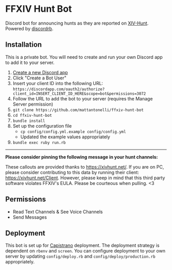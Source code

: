 # FFXIV Hunt Bot

Discord bot for announcing hunts as they are reported on [XIV-Hunt](https://xivhunt.net/). Powered by [discordrb](https://github.com/meew0/discordrb).

## Installation

This is a private bot. You will need to create and run your own Discord app to add it to your server.

1. [Create a new Discord app](https://discordapp.com/developers/applications/me)
2. Click "Create a Bot User"
3. Insert your client ID into the following URL: `https://discordapp.com/oauth2/authorize?client_id=INSERT_CLIENT_ID_HERE&scope=bot&permissions=3072`
4. Follow the URL to add the bot to your server (requires the Manage Server permission)
5. `git clone https://github.com/mattantonelli/ffxiv-hunt-bot`
6. `cd ffxiv-hunt-bot`
7. `bundle install`
8. Set up the configuration file
    * `cp config/config.yml.example config/config.yml`
    * Updated the example values appropriately
9. `bundle exec ruby run.rb`

---

**Please consider pinning the following message in your hunt channels:**

These callouts are provided thanks to https://xivhunt.net/. If you are on PC, please consider contributing to this data by running their client: https://xivhunt.net/Client. However, please keep in mind that this third party software violates FFXIV's EULA. Please be courteous when pulling. <3

## Permissions

* Read Text Channels & See Voice Channels
* Send Messages

## Deployment

This bot is set up for [Capistrano](https://github.com/capistrano/capistrano) deployment. The deployment strategy is dependent on `rbenv` and `screen`. You can configure deployment to your own server by updating `config/deploy.rb` and `config/deploy/production.rb` appropriately.
